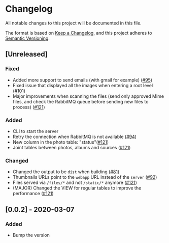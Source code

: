 # Changelog

All notable changes to this project will be documented in this file.

The format is based on [Keep a Changelog](https://keepachangelog.com/en/1.0.0/),
and this project adheres to [Semantic Versioning](https://semver.org/spec/v2.0.0.html).

## [Unreleased]

### Fixed

- Added more support to send emails (with gmail for example) ([#95](https://github.com/vickev/howdypix/pull/95))
- Fixed issue that displayed all the images when entering a root level ([#101](https://github.com/vickev/howdypix/pull/101))
- Major improvements when scanning the files (send only approved Mime files, and check the RabbitMQ queue before sending new files to process) ([#121](https://github.com/vickev/howdypix/pull/121))

### Added

- CLI to start the server
- Retry the connection when RabbitMQ is not available ([#94](https://github.com/vickev/howdypix/pull/94))
- New column in the photo table: "status"([#121](https://github.com/vickev/howdypix/pull/121))
- Joint tables between photos, albums and sources ([#121](https://github.com/vickev/howdypix/pull/121))

### Changed

- Changed the output to be `dist` when building ([#81](https://github.com/vickev/howdypix/pull/81))
- Thumbnails URLs point to the `webapp` URL instead of the `server` ([#92](https://github.com/vickev/howdypix/pull/92))
- Files served via `/files/*` and not `/static/*` anymore ([#121](https://github.com/vickev/howdypix/pull/121))
- (MAJOR) Changed the VIEW for regular tables to improve the performance ([#121](https://github.com/vickev/howdypix/pull/121))

## [0.0.2] - 2020-03-07

### Added

- Bump the version